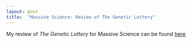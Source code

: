 ```yaml
---
layout: post
title:  "Massive Science: Review of The Genetic Lottery"
--- 
```


My review of *The Genetic Lottery* for Massive Science can be found [here](https://massivesci.com/articles/genetic-lottery-review-paige-harden-kevin-bird/)
